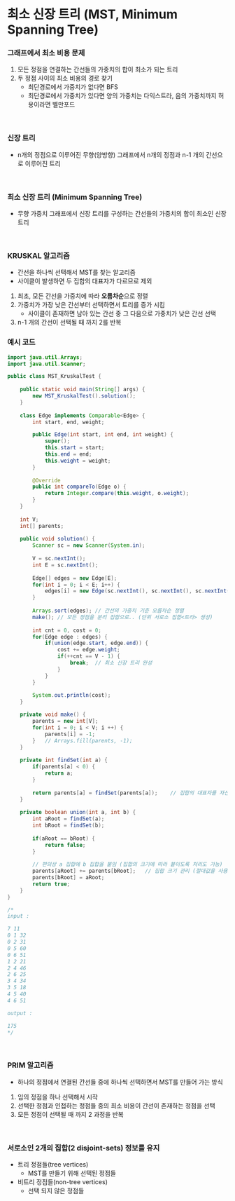 # 최소 신장 트리 (MST, Minimum Spanning Tree)

### 그래프에서 최소 비용 문제
1. 모든 정점을 연결하는 간선들의 가중치의 합이 최소가 되는 트리
2. 두 정점 사이의 최소 비용의 경로 찾기
    - 최단경로에서 가중치가 없다면 BFS
    - 최단경로에서 가중치가 있다면 양의 가중치는 다익스트라, 음의 가중치까지 허용이라면 벨만포드

<br>

### 신장 트리
- n개의 정점으로 이루어진 무향(양방향) 그래프에서 n개의 정점과 n-1 개의 간선으로 이루어진 트리

<br>

### 최소 신장 트리 (Minimum Spanning Tree)
- 무향 가중치 그래프에서 신장 트리를 구성하는 간선들의 가중치의 합이 최소인 신장 트리

<br>

### KRUSKAL 알고리즘 
- 간선을 하나씩 선택해서 MST를 찾는 알고리즘
- 사이클이 발생하면 두 집합의 대표자가 다르므로 제외

1. 최초, 모든 간선을 가중치에 따라 **오름차순**으로 정렬
2. 가중치가 가장 낮은 간선부터 선택하면서 트리를 증가 시킴
    - 사이클이 존재하면 남아 있는 간선 중 그 다음으로 가중치가 낮은 간선 선택
3. n-1 개의 간선이 선택될 때 까지 2를 반복

### 예시 코드
```java
import java.util.Arrays;
import java.util.Scanner;

public class MST_KruskalTest {
	
	public static void main(String[] args) {
		new MST_KruskalTest().solution();
	}
	
	class Edge implements Comparable<Edge> {
		int start, end, weight;

		public Edge(int start, int end, int weight) {
			super();
			this.start = start;
			this.end = end;
			this.weight = weight;
		}
		
		@Override
		public int compareTo(Edge o) {
			return Integer.compare(this.weight, o.weight);
		}
	}
	
	int V;
	int[] parents;
	
	public void solution() {
		Scanner sc = new Scanner(System.in);
		
		V = sc.nextInt();
		int E = sc.nextInt();
		
		Edge[] edges = new Edge[E];
		for(int i = 0; i < E; i++) {
			edges[i] = new Edge(sc.nextInt(), sc.nextInt(), sc.nextInt());
		}
		
		Arrays.sort(edges);	// 간선의 가중치 기준 오름차순 정렬
		make();	// 모든 정점을 분리 집합으로.. (단위 서로소 집합<트리> 생성)
		
		int cnt = 0, cost = 0;
		for(Edge edge : edges) {
			if(union(edge.start, edge.end)) {
				cost += edge.weight;
				if(++cnt == V - 1) {
					break;	// 최소 신장 트리 완성
				}
			}
		}
		
		System.out.println(cost);
	}

	private void make() {
		parents = new int[V];
		for(int i = 0; i < V; i ++) {
			parents[i] = -1;
		}	// Arrays.fill(parents, -1);
	}
	
	private int findSet(int a) {
		if(parents[a] < 0) {
			return a;
		}
		
		return parents[a] = findSet(parents[a]);	// 집합의 대표자를 자신의 부모로 변경 : 패스 압축
	}
	
	private boolean union(int a, int b) {
		int aRoot = findSet(a);
		int bRoot = findSet(b);
		
		if(aRoot == bRoot) {
			return false;
		}
		
		// 편의상 a 집합에 b 집합을 붙임 (집합의 크기에 따라 붙이도록 처리도 가능)
		parents[aRoot] += parents[bRoot];	// 집합 크기 관리 (절대값을 사용하면 집합의 크기가 됨)
		parents[bRoot] = aRoot;
		return true;
	}
}

/*
input : 

7 11
0 1 32
0 2 31
0 5 60
0 6 51
1 2 21
2 4 46
2 6 25
3 4 34
3 5 18
4 5 40
4 6 51

output : 

175
*/
```

<br>

### PRIM 알고리즘
- 하나의 정점에서 연결된 간선들 중에 하나씩 선택하면서 MST를 만들어 가는 방식

1. 임의 정점을 하나 선택해서 시작
2. 선택한 정점과 인접하는 정점들 중의 최소 비용이 간선이 존재하는 정점을 선택
3. 모든 정점이 선택될 때 까지 2 과정을 반복

<br>

### 서로소인 2개의 집합(2 disjoint-sets) 정보를 유지
- 트리 정점들(tree vertices)
    - MST를 만들기 위해 선택된 정점들
- 비트리 정점들(non-tree vertices)
    - 선택 되지 않은 정점들